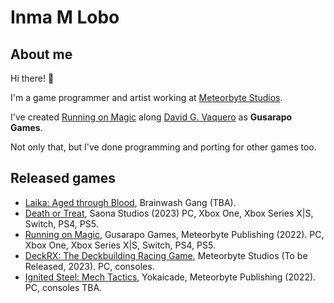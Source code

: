 <!--
**InmaStar/InmaStar** is a ✨ _special_ ✨ repository because its `README.md` (this file) appears on your GitHub profile.

Here are some ideas to get you started:

- 🔭 I’m currently working on ...
- 🌱 I’m currently learning ...
- 👯 I’m looking to collaborate on ...
- 🤔 I’m looking for help with ...
- 💬 Ask me about ...
- 📫 How to reach me: ...
- 😄 Pronouns: ...
- ⚡ Fun fact: ...
-->

# Inma M Lobo

## About me
Hi there! 👋​

I'm a game programmer and artist working at [Meteorbyte Studios](https://meteorbytestudios.com/).

I've created [Running on Magic](https://youtu.be/Pe0p06DeFvc) along [David G. Vaquero](https://www.behance.net/davidgvaquero) as **Gusarapo Games**.

Not only that, but I've done programming and porting for other games too.

## Released games
- [Laika: Aged through Blood](https://store.steampowered.com/app/1796220/Laika_Aged_Through_Blood/), Brainwash Gang (TBA).
- [Death or Treat](https://store.steampowered.com/app/2096620/Death_or_Treat/), Saona Studios (2023) PC, Xbox One, Xbox Series X|S, Switch, PS4, PS5.
- [Running on Magic](https://store.steampowered.com/app/1961260/Running_on_Magic/), Gusarapo Games, Meteorbyte Publishing (2022). PC, Xbox One, Xbox Series X|S, Switch, PS4, PS5.
- [DeckRX: The Deckbuilding Racing Game](https://store.steampowered.com/app/1529180/Deck_RX_The_Deckbuilding_Racing_Game/), Meteorbyte Studios (To be Released, 2023). PC, consoles.
- [Ignited Steel: Mech Tactics](https://store.steampowered.com/app/1550740/Ignited_Steel_Mech_Tactics/), Yokaicade, Meteorbyte Publishing (2022). PC, consoles TBA.
